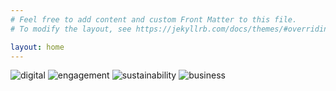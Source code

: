 ```yaml
---
# Feel free to add content and custom Front Matter to this file.
# To modify the layout, see https://jekyllrb.com/docs/themes/#overriding-theme-defaults

layout: home
---
```

![digital](https://github.com/DSSLoopHoles/dssloopholes.github.io/assets/135152559/7c624ce4-c5ae-4087-bfc9-6b014bf759ce)
![engagement](https://github.com/DSSLoopHoles/dssloopholes.github.io/assets/135152559/9e301910-1579-4465-b505-deedb9078466)
![sustainability](https://github.com/DSSLoopHoles/dssloopholes.github.io/assets/135152559/2a0896ca-e594-42bb-ac13-ffe71a14276a)
![business](https://github.com/DSSLoopHoles/dssloopholes.github.io/assets/135152559/20ac158a-bdf2-43ce-9315-9582bb04e985)
